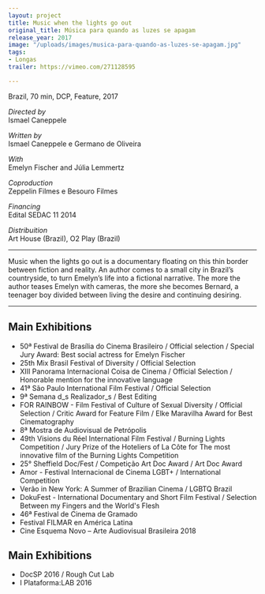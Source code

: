```yaml
---
layout: project
title: Music when the lights go out
original_title: Música para quando as luzes se apagam
release_year: 2017
image: "/uploads/images/musica-para-quando-as-luzes-se-apagam.jpg"
tags:
- Longas
trailer: https://vimeo.com/271128595

---
```

Brazil, 70 min, DCP, Feature, 2017

_Directed by_  
Ismael Caneppele

_Written by_  
Ismael Caneppele e Germano de Oliveira

_With_  
Emelyn Fischer and Júlia Lemmertz

_Coproduction_  
Zeppelin Filmes e Besouro Filmes

_Financing_  
Edital SEDAC 11 2014

_Distribuition_  
Art House (Brazil), O2 Play (Brazil)

***

Music when the lights go out is a documentary floating on this thin border between fiction and reality. An author comes to a small city in Brazil’s countryside, to turn Emelyn’s life into a fictional narrative. The more the author teases Emelyn with cameras, the more she becomes Bernard, a teenager boy divided between living the desire and continuing desiring.

***

## Main Exhibitions

* 50ª Festival de Brasília do Cinema Brasileiro / Official selection /  Special Jury Award: Best social actress for Emelyn Fischer
* 25th Mix Brasil Festival of Diversity / Official Selection
* XIII Panorama Internacional Coisa de Cinema / Official Selection / Honorable mention for the innovative language
* 41ª São Paulo International Film Festival / Official Selection
* 9ª Semana d_s Realizador_s / Best Editing
* FOR RAINBOW - Film Festival of Culture of Sexual Diversity / Official Selection / Critic Award for Feature Film / Elke Maravilha Award for Best Cinematography
* 8ª Mostra de Audiovisual de Petrópolis
* 49th Visions du Réel International Film Festival / Burning Lights Competition / Jury Prize of the Hoteliers of La Côte for The most innovative film of the Burning Lights Competition
* 25° Sheffield Doc/Fest / Competição Art Doc Award / Art Doc Award
* Amor - Festival Internacional de Cinema LGBT+ / International Competition
* Verão in New York: A Summer of Brazilian Cinema /  LGBTQ Brazil
* DokuFest - International Documentary and Short Film Festival / Selection Between my Fingers and the World's Flesh
* 46ª Festival de Cinema de Gramado
* Festival FILMAR en América Latina
* Cine Esquema Novo – Arte Audiovisual Brasileira 2018

## Main Exhibitions

* DocSP 2016 / Rough Cut Lab
* I Plataforma:LAB 2016